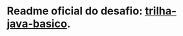 # Readme oficial do desafio: [trilha-java-basico](https://github.com/digitalinnovationone/trilha-java-basico/tree/d4cd03fdb9d8264e8cb5bbbee7f73c03e987128e/desafios/poo).
